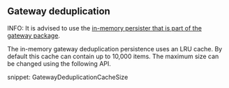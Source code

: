 ## Gateway deduplication

INFO: It is advised to use the [in-memory persister that is part of the gateway package](/persistence/in-memory/gateway-deduplication.md).

The in-memory gateway deduplication persistence uses an LRU cache. By default this cache can contain up to 10,000 items. The maximum size can be changed using the following API.

snippet: GatewayDeduplicationCacheSize
